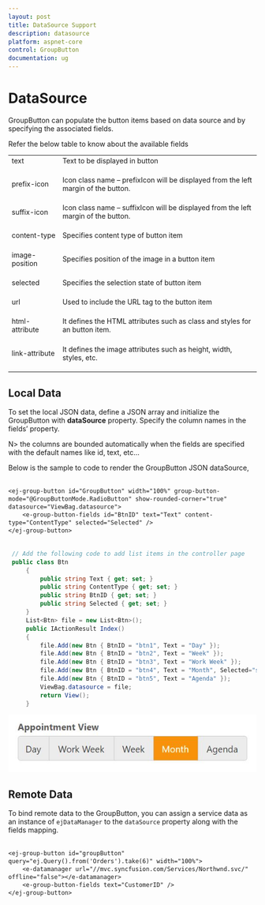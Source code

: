 ```yaml
---
layout: post
title: DataSource Support
description: datasource
platform: aspnet-core
control: GroupButton
documentation: ug
---
```


# DataSource

GroupButton can populate the button items based on data source and by specifying the associated fields. 

Refer the below table to know about the available fields

<table>
<tr>
<td>
text<br/><br/></td><td>
Text to be displayed in button<br/><br/></td></tr>
<tr>
<td>
prefix-icon<br/><br/></td><td>
Icon class name – prefixIcon will be displayed from the left margin of the button.<br/><br/></td></tr>
<tr>
<td>
suffix-icon<br/><br/></td><td>
Icon class name – suffixIcon will be displayed from the left margin of the button.<br/><br/></td></tr>
<tr>
<td>
content-type<br/><br/></td><td>
Specifies content type of button item<br/><br/></td></tr>
<tr>
<td>
image-position<br/><br/></td><td>
Specifies position of the image in a button item<br/><br/></td></tr>
<tr>
<td>
selected<br/><br/></td><td>
Specifies the selection state of button item<br/><br/></td></tr>
<tr>
<td>
url<br/><br/></td><td>
Used to include the URL tag to the button item<br/><br/></td></tr>
<tr>
<td>
html-attribute<br/><br/></td><td>
It defines the HTML attributes such as class and styles for an button item.<br/><br/></td></tr>
<tr>
<td>
link-attribute<br/><br/></td><td>
It defines the image attributes such as height, width, styles, etc.<br/><br/></td></tr>
</table>


## Local Data

To set the local JSON data, define a JSON array and initialize the GroupButton with **dataSource** property. Specify the column names in the fields’ property.

N> the columns are bounded automatically when the fields are specified with the default names like id, text, etc...

Below is the sample to code to render the GroupButton JSON dataSource,

~~~ cshtml

<ej-group-button id="GroupButton" width="100%" group-button-mode="@GroupButtonMode.RadioButton" show-rounded-corner="true" datasource="ViewBag.datasource">
    <e-group-button-fields id="BtnID" text="Text" content-type="ContentType" selected="Selected" />    
</ej-group-button>

~~~

   ~~~ csharp
   
	// Add the following code to add list items in the controller page
	public class Btn
        {
            public string Text { get; set; }
            public string ContentType { get; set; }
            public string BtnID { get; set; }
            public string Selected { get; set; }
        }
        List<Btn> file = new List<Btn>();
        public IActionResult Index()
        {
            file.Add(new Btn { BtnID = "btn1", Text = "Day" });
            file.Add(new Btn { BtnID = "btn2", Text = "Week" });
            file.Add(new Btn { BtnID = "btn3", Text = "Work Week" });
            file.Add(new Btn { BtnID = "btn4", Text = "Month", Selected="selected" });
            file.Add(new Btn { BtnID = "btn5", Text = "Agenda" });
            ViewBag.datasource = file;
            return View();
        }

   ~~~


![](DataSource_images/DataSoruce_img1.jpg)


## Remote Data

To bind remote data to the GroupButton, you can assign a service data as an instance of `ejDataManager` to the `dataSource` property along with the fields mapping.

~~~ cshtml

<ej-group-button id="groupButton" query="ej.Query().from('Orders').take(6)" width="100%">
    <e-datamanager url="//mvc.syncfusion.com/Services/Northwnd.svc/" offline="false"></e-datamanager>
    <e-group-button-fields text="CustomerID" />
</ej-group-button>

~~~
